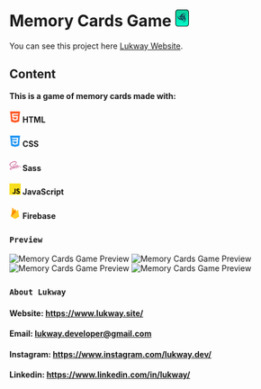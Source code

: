 # Memory Cards Game <img src="https://github.com/Lukway-developer/MemoryCardsGame/blob/master/public/images/logo/icon_page.svg" alt="Memory Game Logo" title="Memory Game Logo" height=30 />
You can see this project here [Lukway Website](https://www.lukway.site/).

## Content

**This is a game of memory cards made with:**
#### <img src="https://github.com/Lukway-developer/Logos/blob/master/html.svg" title="HTML Logo" height=20/> HTML
#### <img src="https://github.com/Lukway-developer/Logos/blob/master/css.svg" title="CSS Logo" height=20/> CSS
#### <img src="https://github.com/Lukway-developer/Logos/blob/master/sass.svg" title="Sass Logo" height=20/> Sass
#### <img src="https://github.com/Lukway-developer/Logos/blob/master/js.svg" title="JavaScript Logo" height=20/> JavaScript
#### <img src="https://github.com/Lukway-developer/Logos/blob/master/firebase.svg" title="Firebase Logo" height=20/> Firebase

### `Preview`

![Memory Cards Game Preview](https://github.com/Lukway-developer/Projects-Images/blob/master/memory_cards_game/menu.png "Preview 1")
![Memory Cards Game Preview](https://github.com/Lukway-developer/Projects-Images/blob/master/memory_cards_game/login.png "Preview 2")
![Memory Cards Game Preview](https://github.com/Lukway-developer/Projects-Images/blob/master/memory_cards_game/category.png "Preview 3")
![Memory Cards Game Preview](https://github.com/Lukway-developer/Projects-Images/blob/master/memory_cards_game/game.png "Preview 4")

### `About Lukway`

#### Website: https://www.lukway.site/
#### Email: lukway.developer@gmail.com
#### Instagram: https://www.instagram.com/lukway.dev/
#### Linkedin: https://www.linkedin.com/in/lukway/
